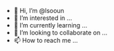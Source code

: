 - 👋 Hi, I’m @lsooun
- 👀 I’m interested in ...
- 🌱 I’m currently learning ...
- 💞️ I’m looking to collaborate on ...
- 📫 How to reach me ...

<!---
lsooun/lsooun is a ✨ special ✨ repository because its `README.md` (this file) appears on your GitHub profile.
You can click the Preview link to take a look at your changes.
--->
